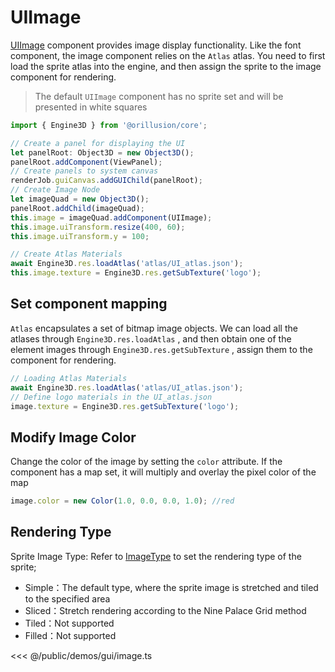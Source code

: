 # UIImage

[UIImage](/api/classes/UIImage) component provides image display functionality. Like the font component, the image component relies on the `Atlas` atlas. You need to first load the sprite atlas into the engine, and then assign the sprite to the image component for rendering.

> The default `UIImage` component has no sprite set and will be presented in white squares

```ts
import { Engine3D } from '@orillusion/core';

// Create a panel for displaying the UI
let panelRoot: Object3D = new Object3D();
panelRoot.addComponent(ViewPanel);
// Create panels to system canvas
renderJob.guiCanvas.addGUIChild(panelRoot);
// Create Image Node
let imageQuad = new Object3D();
panelRoot.addChild(imageQuad);
this.image = imageQuad.addComponent(UIImage);
this.image.uiTransform.resize(400, 60);
this.image.uiTransform.y = 100;

// Create Atlas Materials
await Engine3D.res.loadAtlas('atlas/UI_atlas.json');
this.image.texture = Engine3D.res.getSubTexture('logo');
```

## Set component mapping

`Atlas` encapsulates a set of bitmap image objects. We can load all the atlases through `Engine3D.res.loadAtlas` , and then obtain one of the element images through `Engine3D.res.getSubTexture` , assign them to the component for rendering.

```ts
// Loading Atlas Materials
await Engine3D.res.loadAtlas('atlas/UI_atlas.json');
// Define logo materials in the UI_atlas.json
image.texture = Engine3D.res.getSubTexture('logo');
```

## Modify Image Color

Change the color of the image by setting the `color` attribute. If the component has a map set, it will multiply and overlay the pixel color of the map

```ts
image.color = new Color(1.0, 0.0, 0.0, 1.0); //red
```

## Rendering Type

Sprite Image Type: Refer to [ImageType](/api/enums/ImageType.md) to set the rendering type of the sprite;

- Simple：The default type, where the sprite image is stretched and tiled to the specified area
- Sliced：Stretch rendering according to the Nine Palace Grid method
- Tiled：Not supported
- Filled：Not supported

<Demo :height="500" src="/demos/gui/image.ts"></Demo>

<<< @/public/demos/gui/image.ts